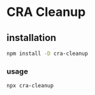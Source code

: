 # CRA Cleanup

## installation

```bash
npm install -D cra-cleanup
```

### usage

```bash
npx cra-cleanup
```
